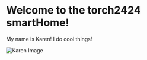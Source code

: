 # Welcome to the torch2424 smartHome!

My name is Karen! I do cool things!

![Karen Image](https://files.aaronthedev.com/$/f4sm6)
